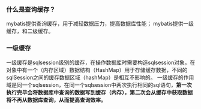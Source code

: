 ### 什么是查询缓存？
  mybatis提供查询缓存，用于减轻数据压力，提高数据库性能；
  mybatis提供一级缓存，和二级缓存。
  
### 一级缓存
  一级缓存是sqlsession级别的缓存，在操作数据库时需要构造sqlsession对象，在对象中有一个（内存区域）数据结构（HashMap）用于存储缓存数据，不同的sqlSession之间的缓存数据区域（hashMap）是相互不影响的。
  一级缓存的作用域是同一个sqlsession，在同一个sqlsession中两次执行相同的sql语句，**第一次执行完毕会将数据库中查询的数据写到缓存（内存），第二次会从缓存中获取数据将不再从数据库查询，从而提高查询效率。**
  
  

